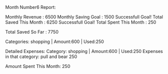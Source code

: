 Month Number6 Report:


Monthly Revenue : 6500
Monthly Saving Goal : 1500 Successfull Goal!
Total Saved This Month : 6250 Successfull Goal!
Total Spent This Month : 250

Total Saved So Far : 7750

Categories:
shopping   |   Amount:600   |   Used:250

Detailed Expenses:
Category: shopping   |   Amount:600   |   Used:250
Expenses in that category: 
pull and bear 250

Amount Spent This Month: 250
